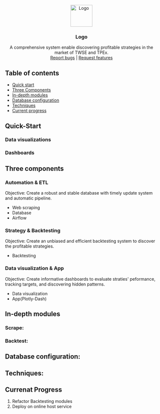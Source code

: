 <p align="center">
  <a href="https://example.com/">
    <img src="https://via.placeholder.com/72" alt="Logo" width=72 height=72>
  </a>

  <h3 align="center">Logo</h3>

  <p align="center">
    A comprehensive system enable discovering profitable strategies in the market of TWSE and TPEx.
    <br>
    <a href="https://github.com/yuting1214/Financial_proj/issues/new?template=bug.md">Report bugs</a>
    |
    <a href="https://github.com/yuting1214/Financial_proj/issues/new?template=feature.md&labels=feature">Request features</a>
  </p>
</p>


## Table of contents

- [Quick start](#quick-start)
- [Three Components](#three-components)
- [In-depth modules](#in-depth-modules)
- [Database configuration](#database-configuration)
- [Techniques](#techniques)
- [Current progress](#current-progress)

## Quick-Start

### Data visualizations

### Dashboards

## Three components

### Automation & ETL
Objective:
Create a robust and stable database with timely update system and automatic pipeline.

* Web scraping
* Database
* Airflow

### Strategy & Backtesting
Objective:
Create an unbiased and efficient backtesting system to discover the profitable strategies.
* Backtesting

### Data visualization & App
Objective:
Create informative dashboards to evaluate straties' peformance, tracking targets, and discovering hidden patterns. 
* Data visualization
* App(Plotly-Dash)

## In-depth modules

### Scrape:

### Backtest:

## Database configuration:

## Techniques:

## Currenat Progress

1. Refactor Backtesting modules
2. Deploy on online host service



